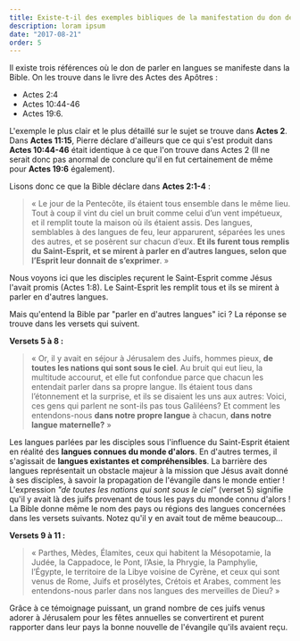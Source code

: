 ```yaml
---
title: Existe-t-il des exemples bibliques de la manifestation du don des langues ?
description: loram ipsum
date: "2017-08-21"
order: 5
---
```


Il existe trois références où le don de parler en langues se manifeste dans la Bible. On les trouve dans le livre des Actes des Apôtres :

- Actes 2:4
- Actes 10:44-46
- Actes 19:6.

L'exemple le plus clair et le plus détaillé sur le sujet se trouve dans **Actes 2**.
Dans **Actes 11:15**, Pierre déclare d'ailleurs que ce qui s'est produit dans **Actes 10:44-46** était identique à ce que l'on trouve dans Actes 2 (Il ne serait donc pas anormal de conclure qu'il en fut certainement de même pour **Actes 19:6** également).

Lisons donc ce que la Bible déclare dans **Actes 2:1‭-‬4** :
> « Le jour de la Pentecôte, ils étaient tous ensemble dans le même lieu. Tout à coup il vint du ciel un bruit comme celui d’un vent impétueux, et il remplit toute la maison où ils étaient assis. Des langues, semblables à des langues de feu, leur apparurent, séparées les unes des autres, et se posèrent sur chacun d’eux. **Et ils furent tous remplis du Saint-Esprit, et se mirent à parler en d’autres langues, selon que l’Esprit leur donnait de s’exprimer**. »

Nous voyons ici que les disciples reçurent le Saint-Esprit comme Jésus l'avait promis (Actes 1:8). Le Saint-Esprit les remplit tous et ils se mirent à parler en d'autres langues.

Mais qu'entend la Bible par "parler en d'autres langues" ici ? La réponse se trouve dans les versets qui suivent.

**Versets 5 à 8 :**
> « Or, il y avait en séjour à Jérusalem des Juifs, hommes pieux, **de toutes les nations qui sont sous le ciel**. Au bruit qui eut lieu, la multitude accourut, et elle fut confondue parce que chacun les entendait parler dans sa propre langue. Ils étaient tous dans l’étonnement et la surprise, et ils se disaient les uns aux autres: Voici, ces gens qui parlent ne sont-ils pas tous Galiléens? Et comment les entendons-nous **dans notre propre langue** à chacun, **dans notre langue maternelle?** »

Les langues parlées par les disciples sous l'influence du Saint-Esprit étaient en réalité des **langues connues du monde d'alors**. En d'autres termes, il s'agissait de **langues existantes et compréhensibles**.
La barrière des langues représentait un obstacle majeur à la mission que Jésus avait donné à ses disciples, à savoir la propagation de l'évangile dans le monde entier !
L'expression *"de toutes les nations qui sont sous le ciel"* (verset 5) signifie qu'il y avait là des juifs provenant de tous les pays du monde connu d'alors !
La Bible donne même le nom des pays ou régions des langues concernées dans les versets suivants. Notez qu'il y en avait tout de même beaucoup...

**Versets 9 à 11 :**
> « Parthes, Mèdes, Élamites, ceux qui habitent la Mésopotamie, la Judée, la Cappadoce, le Pont, l’Asie, la Phrygie, la Pamphylie, l’Égypte, le territoire de la Libye voisine de Cyrène, et ceux qui sont venus de Rome, Juifs et prosélytes, Crétois et Arabes, comment les entendons-nous parler dans nos langues des merveilles de Dieu? »

Grâce à ce témoignage puissant, un grand nombre de ces juifs venus adorer à Jérusalem pour les fêtes annuelles se convertirent et purent rapporter dans leur pays la bonne nouvelle de l'évangile qu'ils avaient reçu.